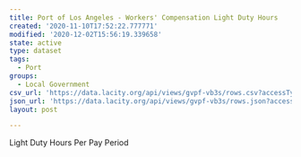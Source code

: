 ```yaml
---
title: Port of Los Angeles - Workers' Compensation Light Duty Hours
created: '2020-11-10T17:52:22.777771'
modified: '2020-12-02T15:56:19.339658'
state: active
type: dataset
tags:
  - Port
groups:
  - Local Government
csv_url: 'https://data.lacity.org/api/views/gvpf-vb3s/rows.csv?accessType=DOWNLOAD'
json_url: 'https://data.lacity.org/api/views/gvpf-vb3s/rows.json?accessType=DOWNLOAD'
layout: post

---
```

Light Duty Hours Per Pay Period
